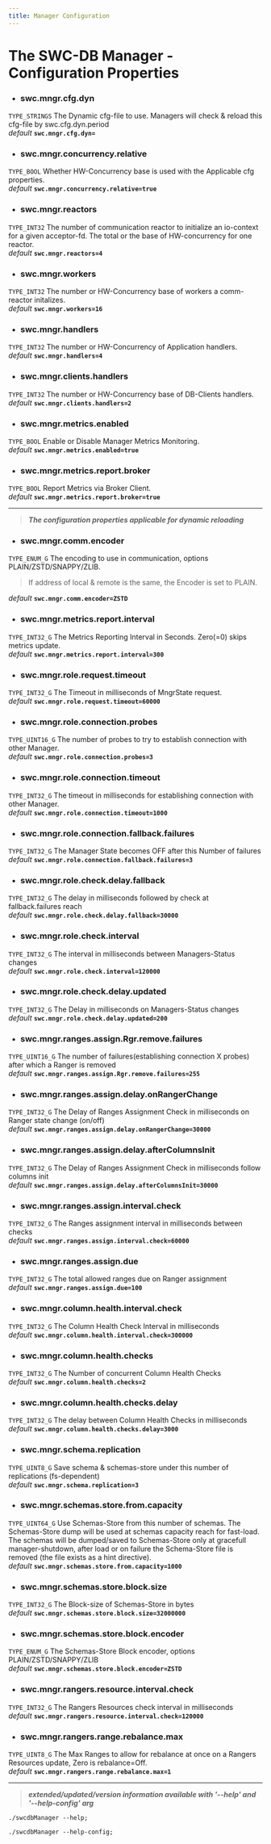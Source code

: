 ```yaml
---
title: Manager Configuration
---
```




# The SWC-DB Manager - Configuration Properties



* ### swc.mngr.cfg.dyn
```TYPE_STRINGS```
The Dynamic cfg-file to use. Managers will check & reload this cfg-file by swc.cfg.dyn.period \
_default_ **```swc.mngr.cfg.dyn=```**

* ### swc.mngr.concurrency.relative
```TYPE_BOOL```
Whether HW-Concurrency base is used with the Applicable cfg properties. \
_default_ **```swc.mngr.concurrency.relative=true```**

* ### swc.mngr.reactors
```TYPE_INT32```
The number of communication reactor to initialize an io-context for a given acceptor-fd.
The total or the base of HW-concurrency for one reactor. \
_default_ **```swc.mngr.reactors=4```**

* ### swc.mngr.workers
```TYPE_INT32```
The number or HW-Concurrency base of workers a comm-reactor initalizes. \
_default_ **```swc.mngr.workers=16```**

* ### swc.mngr.handlers
```TYPE_INT32```
The number or HW-Concurrency of Application handlers. \
_default_ **```swc.mngr.handlers=4```**

* ### swc.mngr.clients.handlers
```TYPE_INT32```
The number or HW-Concurrency base of DB-Clients handlers. \
_default_ **```swc.mngr.clients.handlers=2```**

* ### swc.mngr.metrics.enabled
```TYPE_BOOL```
Enable or Disable Manager Metrics Monitoring. \
_default_ **```swc.mngr.metrics.enabled=true```**

* ### swc.mngr.metrics.report.broker
```TYPE_BOOL```
Report Metrics via Broker Client. \
_default_ **```swc.mngr.metrics.report.broker=true```**


***

 > **_The configuration properties applicable for dynamic reloading_**


* ### swc.mngr.comm.encoder
```TYPE_ENUM_G```
The encoding to use in communication, options PLAIN/ZSTD/SNAPPY/ZLIB.
> If address of local & remote is the same, the Encoder is set to PLAIN.

  _default_ **```swc.mngr.comm.encoder=ZSTD```**

* ### swc.mngr.metrics.report.interval
```TYPE_INT32_G```
The Metrics Reporting Interval in Seconds. Zero(=0) skips metrics update.\
_default_ **```swc.mngr.metrics.report.interval=300```**

* ### swc.mngr.role.request.timeout
```TYPE_INT32_G```
The Timeout in milliseconds of MngrState request. \
_default_ **```swc.mngr.role.request.timeout=60000```**

* ### swc.mngr.role.connection.probes
```TYPE_UINT16_G```
The number of probes to try to establish connection with other Manager. \
_default_ **```swc.mngr.role.connection.probes=3```**

* ### swc.mngr.role.connection.timeout
```TYPE_INT32_G```
The timeout in milliseconds for establishing connection with other Manager. \
_default_ **```swc.mngr.role.connection.timeout=1000```**

* ### swc.mngr.role.connection.fallback.failures
```TYPE_INT32_G```
The Manager State becomes OFF after this Number of failures \
_default_ **```swc.mngr.role.connection.fallback.failures=3```**

* ### swc.mngr.role.check.delay.fallback
```TYPE_INT32_G```
The delay in milliseconds followed by check at fallback.failures reach \
_default_ **```swc.mngr.role.check.delay.fallback=30000```**

* ### swc.mngr.role.check.interval
```TYPE_INT32_G```
The interval in milliseconds between Managers-Status changes \
_default_ **```swc.mngr.role.check.interval=120000```**

* ### swc.mngr.role.check.delay.updated
```TYPE_INT32_G```
The Delay in milliseconds on Managers-Status changes \
_default_ **```swc.mngr.role.check.delay.updated=200```**


* ### swc.mngr.ranges.assign.Rgr.remove.failures
```TYPE_UINT16_G```
The number of failures(establishing connection X probes) after which a Ranger is removed \
_default_ **```swc.mngr.ranges.assign.Rgr.remove.failures=255```**

* ### swc.mngr.ranges.assign.delay.onRangerChange
```TYPE_INT32_G```
The Delay of Ranges Assignment Check in milliseconds on Ranger state change (on/off) \
_default_ **```swc.mngr.ranges.assign.delay.onRangerChange=30000```**

* ### swc.mngr.ranges.assign.delay.afterColumnsInit
```TYPE_INT32_G```
The Delay of Ranges Assignment Check in milliseconds follow columns init \
_default_ **```swc.mngr.ranges.assign.delay.afterColumnsInit=30000```**


* ### swc.mngr.ranges.assign.interval.check
```TYPE_INT32_G```
The Ranges assignment interval in milliseconds between checks \
_default_ **```swc.mngr.ranges.assign.interval.check=60000```**

* ### swc.mngr.ranges.assign.due
```TYPE_INT32_G```
The total allowed ranges due on Ranger assignment \
_default_ **```swc.mngr.ranges.assign.due=100```**


* ### swc.mngr.column.health.interval.check
```TYPE_INT32_G```
The Column Health Check Interval in milliseconds \
_default_ **```swc.mngr.column.health.interval.check=300000```**

* ### swc.mngr.column.health.checks
```TYPE_INT32_G```
The Number of concurrent Column Health Checks \
_default_ **```swc.mngr.column.health.checks=2```**

* ### swc.mngr.column.health.checks.delay
```TYPE_INT32_G```
The delay between Column Health Checks in milliseconds \
_default_ **```swc.mngr.column.health.checks.delay=3000```**


* ### swc.mngr.schema.replication
```TYPE_UINT8_G```
Save schema & schemas-store under this number of replications (fs-dependent) \
_default_ **```swc.mngr.schema.replication=3```**

* ### swc.mngr.schemas.store.from.capacity
```TYPE_UINT64_G```
Use Schemas-Store from this number of schemas. The Schemas-Store dump will be used at schemas capacity reach for fast-load. The schemas will be dumped/saved to Schemas-Store only at gracefull manager-shutdown, after load or on failure the Schema-Store file is removed (the file exists as a hint directive). \
_default_ **```swc.mngr.schemas.store.from.capacity=1000```**

* ### swc.mngr.schemas.store.block.size
```TYPE_INT32_G```
The Block-size of Schemas-Store in bytes \
_default_ **```swc.mngr.schemas.store.block.size=32000000```**

* ### swc.mngr.schemas.store.block.encoder
```TYPE_ENUM_G```
The Schemas-Store Block encoder, options PLAIN/ZSTD/SNAPPY/ZLIB \
_default_ **```swc.mngr.schemas.store.block.encoder=ZSTD```**


* ### swc.mngr.rangers.resource.interval.check
```TYPE_INT32_G```
The Rangers Resources check interval in milliseconds \
_default_ **```swc.mngr.rangers.resource.interval.check=120000```**

* ### swc.mngr.rangers.range.rebalance.max
```TYPE_UINT8_G```
The Max Ranges to allow for rebalance at once on a Rangers Resources update, Zero is rebalance=Off. \
_default_ **```swc.mngr.rangers.range.rebalance.max=1```**



***

 > _**extended/updated/version information available with '--help' and '--help-config' arg**_

```
./swcdbManager --help;
```

```
./swcdbManager --help-config;
```
